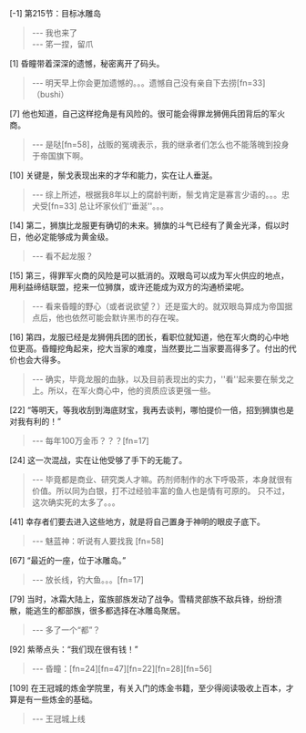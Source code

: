 
[-1] 第215节：目标冰雕岛
>--- 我也来了<br>
>--- 笫一捏，留爪<br>

[1] 昏瞳带着深深的遗憾，秘密离开了码头。
>--- 明天早上你会更加遗憾的。。。遗憾自己没有亲自下去捞[fn=33]（bushi）<br>

[7] 他也知道，自己这样挖角是有风险的。很可能会得罪龙狮佣兵团背后的军火商。
>--- 是哒[fn=58]，战贩的冤魂表示，我的继承者们怎么也不能落魄到投身于帝国旗下啊。<br>

[10] 关键是，鬃戈表现出来的才华和能力，实在让人垂涎。
>--- 综上所述，根据我8年以上的腐龄判断，鬃戈肯定是寡言少语的。。。忠犬受[fn=33]
总让坏家伙们''垂涎''。。。<br>

[14] 第二，狮旗比龙服更有确切的未来。狮旗的斗气已经有了黄金光泽，假以时日，他必定能够成为黄金级。
>--- 看不起龙服？<br>

[15] 第三，得罪军火商的风险是可以抵消的。双眼岛可以成为军火供应的地点，用利益缔结联盟，挖来一位狮旗，或许还能成为双方的沟通桥梁呢。
>--- 看来昏瞳的野心（或者说欲望？）还是蛮大的。就双眼岛算成为帝国据点后，他也依然可能会默许黑市的存在唉。<br>

[16] 第四，龙服已经是龙狮佣兵团的团长，看职位就知道，他在军火商的心中地位更高。昏瞳挖角起来，挖大当家的难度，当然要比二当家要高得多了。付出的代价也会大得多。
>--- 确实，毕竟龙服的血脉，以及目前表现出的实力，''看''起来要在鬃戈之上。所以，在军火商心中，他的资质应该更强一些。<br>

[22] “等明天，等我收刮到海底财宝，我再去谈判，哪怕提价一倍，招到狮旗也是对我有利的！”
>--- 每年100万金币？？？[fn=17]<br>

[24] 这一次混战，实在让他受够了手下的无能了。
>--- 毕竟都是商业、研究类人才嘛。药剂师制作的水下呼吸茶，本身就很有价值。所以同为白银，打不过经验丰富的鱼人也是情有可原的。
只不过，这次确实死的太多了。。。<br>

[41] 幸存者们要去进入这些地方，就是将自己置身于神明的眼皮子底下。
>--- 魅蓝神：听说有人要找我 [fn=58]<br>

[67] “最近的一座，位于冰雕岛。”
>--- 放长线，钓大鱼。。。[fn=17]<br>

[79] 当时，冰霜大陆上，蛮族部族发动了战争。雪精灵部族不敌兵锋，纷纷溃散，能逃生的都部族，很多都选择在冰雕岛聚居。
>--- 多了一个“都”？<br>

[92] 紫蒂点头：“我们现在很有钱！”
>--- 昏瞳：[fn=24][fn=47][fn=22][fn=28][fn=56]<br>

[109] 在王冠城的炼金学院里，有关入门的炼金书籍，至少得阅读吸收上百本，才算是有一些炼金的基础。
>--- 王冠城上线<br>
